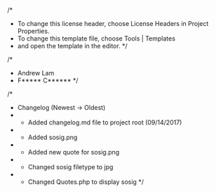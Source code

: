 /* 
 * To change this license header, choose License Headers in Project Properties.
 * To change this template file, choose Tools | Templates
 * and open the template in the editor.
 */

/*
 * Andrew Lam
 * F***** C******
 */

/*
 * Changelog (Newest -> Oldest)
 *  - Added changelog.md file to project root (09/14/2017)
 *  - Added sosig.png
 *  - Added new quote for sosig.png
 *  - Changed sosig filetype to jpg
 *  - Changed Quotes.php to display sosig
 */